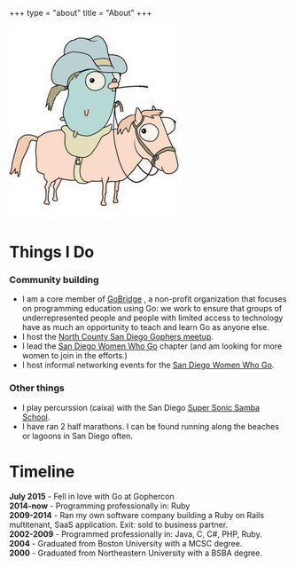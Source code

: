 +++
type = "about"
title = "About"
+++

![gopher-girl](/static/img/gophercon.png)

# Things I Do

### Community building
* I am a core member of <a href="http://golangbridge.org" target="_blank" title="gobridge">GoBridge</a> , a non-profit organization that focuses on programming education using Go: we work to ensure that groups of underrepresented people and people with limited access to technology have as much an opportunity to teach and learn Go as anyone else.</br>
* I host the <a href="http://www.meetup.com/sdgophers/" target="_blank" title="sdgophers">North County San Diego Gophers meetup</a>. </br>
* I lead the <a href="http://twitter.com/womenwhogo_sd/" target="_blank" title="wwg sd">San Diego Women Who Go</a> chapter (and am looking for more women to join in the efforts.)
* I host informal networking events for the <a href="http://www.meetup.com/SD-Women-Who-Go/" target="_blank" title="meetup wwg sd">San Diego Women Who Go</a>. </br>

### Other things
* I play percurssion (caixa) with the San Diego <a href="http://www.sambasd.org/#!drummers/cfad" target="_blank" title="meetup wwg sd">Super Sonic Samba School</a>.</br>
* I have ran 2 half marathons. I can be found running along the beaches or lagoons in San Diego often.</br>


# Timeline
<b>July 2015</b> - Fell in love with Go at Gophercon</br>
<b>2014-now</b> - Programming professionally in: Ruby</br>
<b>2009-2014</b> - Ran my own software company building a Ruby on Rails multitenant, SaaS application. Exit: sold to business partner.</br>
<b>2002-2009</b> - Programmed professionally in: Java, C, C#, PHP, Ruby.</br>
<b>2004</b> - Graduated from Boston University with a MCSC degree.</br>
<b>2000</b> - Graduated from Northeastern University with a BSBA degree.
